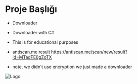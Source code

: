 
# Proje Başlığı
- Downloader

- Downloader with C#

- This is for educational purposes

- antiscan.me result https://antiscan.me/scan/new/result?id=MTadFE0gZoTX

- note, we didn't use encryption we just made a downloader

![Logo](https://dev-to-uploads.s3.amazonaws.com/uploads/articles/th5xamgrr6se0x5ro4g6.png)

    
